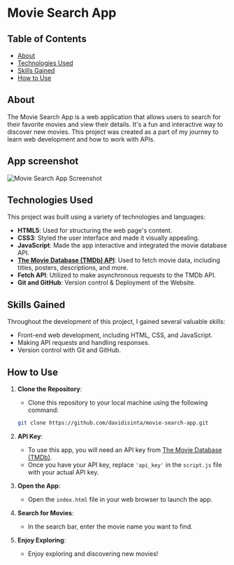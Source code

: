 # Movie Search App

## Table of Contents
- [About](#about)
- [Technologies Used](#technologies-used)
- [Skills Gained](#skills-gained)
- [How to Use](#how-to-use)

## About

The Movie Search App is a web application that allows users to search for their favorite movies and view their details. It's a fun and interactive way to discover new movies. This project was created as a part of my journey to learn web development and how to work with APIs.

## App screenshot

![Movie Search App Screenshot](https://github.com/davidisinta/movie-app/assets/83705759/22edf4d0-c2e6-4e05-be39-c23e28269782>)

## Technologies Used

This project was built using a variety of technologies and languages:

- **HTML5**: Used for structuring the web page's content.
- **CSS3**: Styled the user interface and made it visually appealing.
- **JavaScript**: Made the app interactive and integrated the movie database API.
- **[The Movie Database (TMDb) API](https://www.themoviedb.org/documentation/api)**: Used to fetch movie data, including titles, posters, descriptions, and more.
- **Fetch API**: Utilized to make asynchronous requests to the TMDb API.
- **Git and GitHub**: Version control & Deployment of the Website.

## Skills Gained

Throughout the development of this project, I gained several valuable skills:

- Front-end web development, including HTML, CSS, and JavaScript.
- Making API requests and handling responses.
- Version control with Git and GitHub.

## How to Use

1. **Clone the Repository**: 
   - Clone this repository to your local machine using the following command:
   ```bash
   git clone https://github.com/davidisinta/movie-search-app.git
   ```

2. **API Key**:
   - To use this app, you will need an API key from [The Movie Database (TMDb)](https://www.themoviedb.org/documentation/api). 
   - Once you have your API key, replace `'api_key'` in the `script.js` file with your actual API key.

3. **Open the App**:
   - Open the `index.html` file in your web browser to launch the app.

4. **Search for Movies**:
   - In the search bar, enter the movie name you want to find.

5. **Enjoy Exploring**:
   - Enjoy exploring and discovering new movies!
